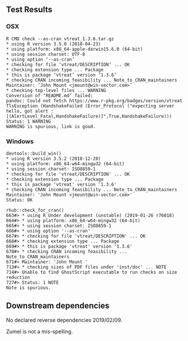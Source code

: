 

## Test Results

### OSX

    R CMD check --as-cran vtreat_1.3.6.tar.gz 
    * using R version 3.5.0 (2018-04-23)
    * using platform: x86_64-apple-darwin15.6.0 (64-bit)
    * using session charset: UTF-8
    * using option ‘--as-cran’
    * checking for file ‘vtreat/DESCRIPTION’ ... OK
    * checking extension type ... Package
    * this is package ‘vtreat’ version ‘1.3.6’
    * checking CRAN incoming feasibility ... Note_to_CRAN_maintainers
    Maintainer: ‘John Mount <jmount@win-vector.com>’
    * checking top-level files ... WARNING
    Conversion of ‘README.md’ failed:
    pandoc: Could not fetch https://www.r-pkg.org/badges/version/vtreat
    TlsException (HandshakeFailed (Error_Protocol ("expecting server hello, got alert : [(AlertLevel_Fatal,HandshakeFailure)]",True,HandshakeFailure)))
    Status: 1 WARNING
    WARNING is spurious, link is good.


### Windows

    devtools::build_win()
    * using R version 3.5.2 (2018-12-20)
    * using platform: x86_64-w64-mingw32 (64-bit)
    * using session charset: ISO8859-1
    * checking for file 'vtreat/DESCRIPTION' ... OK
    * checking extension type ... Package
    * this is package 'vtreat' version '1.3.6'
    * checking CRAN incoming feasibility ... Note_to_CRAN_maintainers
    Maintainer: 'John Mount <jmount@win-vector.com>'
    Status: OK
    
    rhub::check_for_cran()
    663#> * using R Under development (unstable) (2019-01-26 r76018)
    664#> * using platform: x86_64-w64-mingw32 (64-bit)
    665#> * using session charset: ISO8859-1
    666#> * using option '--as-cran'
    667#> * checking for file 'vtreat/DESCRIPTION' ... OK
    668#> * checking extension type ... Package
    669#> * this is package 'vtreat' version '1.3.6'
    670#> * checking CRAN incoming feasibility ... Note_to_CRAN_maintainers
    671#> Maintainer: 'John Mount '
    713#> * checking sizes of PDF files under 'inst/doc' ... NOTE
    714#> Unable to find GhostScript executable to run checks on size reduction  
    727#> Status: 1 NOTE
    Note is spurious.
    

 
## Downstream dependencies

No declared reverse dependencies 2019/02/09.


     
Zumel is not a mis-spelling.


